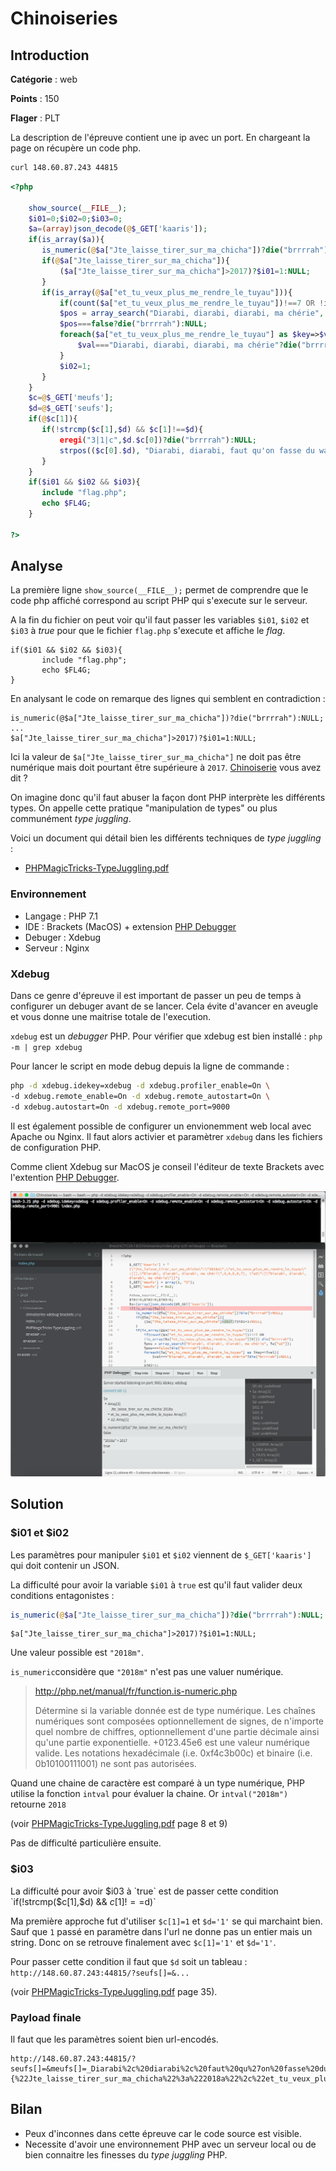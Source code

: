 # Chinoiseries

## Introduction

**Catégorie** : web

**Points** : 150

**Flager** : PLT

La description de l'épreuve contient une ip avec un port. En chargeant la page on récupère un code php.

```zsh
curl 148.60.87.243 44815
```

```php
<?php

    show_source(__FILE__);
    $i01=0;$i02=0;$i03=0;
    $a=(array)json_decode(@$_GET['kaaris']);
    if(is_array($a)){
       is_numeric(@$a["Jte_laisse_tirer_sur_ma_chicha"])?die("brrrrah"):NULL;
       if(@$a["Jte_laisse_tirer_sur_ma_chicha"]){
           ($a["Jte_laisse_tirer_sur_ma_chicha"]>2017)?$i01=1:NULL;
       }
       if(is_array(@$a["et_tu_veux_plus_me_rendre_le_tuyau"])){
           if(count($a["et_tu_veux_plus_me_rendre_le_tuyau"])!==7 OR !is_array($a["et_tu_veux_plus_me_rendre_le_tuyau"][0])) die("brrrrah");
           $pos = array_search("Diarabi, diarabi, diarabi, ma chérie", $a["a2"]);
           $pos===false?die("brrrrah"):NULL;
           foreach($a["et_tu_veux_plus_me_rendre_le_tuyau"] as $key=>$val){
               $val==="Diarabi, diarabi, diarabi, ma chérie"?die("brrrrah"):NULL;
           }
           $i02=1;
       }
    }
    $c=@$_GET['meufs'];
    $d=@$_GET['seufs'];
    if(@$c[1]){
       if(!strcmp($c[1],$d) && $c[1]!==$d){
           eregi("3|1|c",$d.$c[0])?die("brrrrah"):NULL;
           strpos(($c[0].$d), "Diarabi, diarabi, faut qu'on fasse du wari")?$i03=1:NULL;
       }
    }
    if($i01 && $i02 && $i03){
       include "flag.php";
       echo $FL4G;
    }

?>
```

## Analyse

La première ligne `show_source(__FILE__);` permet de comprendre que le code php affiché correspond au script PHP qui s'execute sur le serveur.

A la fin du fichier on peut voir qu'il faut passer les variables `$i01`, `$i02` et `$i03` à *true* pour que le fichier `flag.php` s'execute et affiche le *flag*.

```
if($i01 && $i02 && $i03){
       include "flag.php";
       echo $FL4G;
}
```

En analysant le code on remarque des lignes qui semblent en contradiction :

```
is_numeric(@$a["Jte_laisse_tirer_sur_ma_chicha"])?die("brrrrah"):NULL;
...
$a["Jte_laisse_tirer_sur_ma_chicha"]>2017)?$i01=1:NULL;
```

Ici la valeur de `$a["Jte_laisse_tirer_sur_ma_chicha"]` ne doit pas être numérique mais doit pourtant être supérieure à `2017`. [Chinoiserie](http://www.larousse.fr/dictionnaires/francais/chinoiserie/15393)
 vous avez dit ?

On imagine donc qu'il faut abuser la façon dont PHP interprète les différents types. On appelle cette pratique "manipulation de types" ou plus communément *type juggling*. 

Voici un document qui détail bien les différents techniques de *type juggling* :

 - [PHPMagicTricks-TypeJuggling.pdf](PHPMagicTricks-TypeJuggling.pdf)

### Environnement

 - Langage : PHP 7.1
 - IDE : Brackets (MacOS) + extension [PHP Debugger](https://github.com/spocke/php-debugger)
 - Debuger : Xdebug
 - Serveur : Nginx

### Xdebug

Dans ce genre d'épreuve il est important de passer un peu de temps à configurer un debuger avant de se lancer. Cela évite d'avancer en aveugle et vous donne une maitrise totale de l'execution. 

`xdebug` est un *debugger* PHP. Pour vérifier que xdebug est bien installé : `php -m | grep xdebug`

Pour lancer le script en mode debug depuis la ligne de commande :
```zsh
php -d xdebug.idekey=xdebug -d xdebug.profiler_enable=On \
-d xdebug.remote_enable=On -d xdebug.remote_autostart=On \
-d xdebug.autostart=On -d xdebug.remote_port=9000
```

Il est également possible de configurer un envionemment web local avec Apache ou Nginx. Il faut alors activier et paramètrer `xdebug` dans les fichiers de configuration PHP.

Comme client Xdebug sur MacOS je conseil l'éditeur de texte Brackets avec l'extention [PHP Debugger](https://github.com/spocke/php-debugger).


![chinoiseries-xdebug-brackets.png](./chinoiseries-xdebug-brackets.png)

## Solution

### $i01 et $i02

Les paramètres pour manipuler `$i01` et `$i02` viennent de `$_GET['kaaris']` qui doit contenir un JSON.

La difficulté pour avoir la variable `$i01` à `true` est qu'il faut valider deux conditions entagonistes :

``` php
is_numeric(@$a["Jte_laisse_tirer_sur_ma_chicha"])?die("brrrrah"):NULL;
```

```
$a["Jte_laisse_tirer_sur_ma_chicha"]>2017)?$i01=1:NULL;
```

Une valeur possible est `"2018m"`.

`is_numeric`considère que `"2018m"` n'est pas une valuer numérique.
>http://php.net/manual/fr/function.is-numeric.php
> 
>Détermine si la variable donnée est de type numérique. Les chaînes numériques sont composées optionnellement de signes, de n'importe quel nombre de chiffres, optionnellement d'une partie décimale ainsi qu'une partie exponentielle. +0123.45e6 est une valeur numérique valide. Les notations hexadécimale (i.e. 0xf4c3b00c) et binaire (i.e. 0b10100111001) ne sont pas autorisées.

Quand une chaine de caractère est comparé à un type numérique, PHP utilise la fonction `intval` pour évaluer la chaine. Or `intval("2018m")` retourne `2018`

(voir [PHPMagicTricks-TypeJuggling.pdf](PHPMagicTricks-TypeJuggling.pdf) page 8 et 9)

Pas de difficulté particulière ensuite.

### $i03

La difficulté pour avoir $i03 à `true` est de passer cette condition
`if(!strcmp($c[1],$d) && $c[1]!==$d)`

Ma première approche fut d'utiliser `$c[1]=1` et `$d='1'` se qui marchaint bien. Sauf que `1` passé en paramètre dans l'url ne donne pas un entier mais un string. Donc on se retrouve finalement avec `$c[1]='1'` et `$d='1'`.

Pour passer cette condition il faut que `$d` soit un tableau : `http://148.60.87.243:44815/?seufs[]=&...`

(voir [PHPMagicTricks-TypeJuggling.pdf](PHPMagicTricks-TypeJuggling.pdf) page 35). 

### Payload finale

Il faut que les paramètres soient bien url-encodés.

```
http://148.60.87.243:44815/?seufs[]=&meufs[]=_Diarabi%2c%20diarabi%2c%20faut%20qu%27on%20fasse%20du%20wari&meufs[]=a&kaaris={%22Jte_laisse_tirer_sur_ma_chicha%22%3a%222018a%22%2c%22et_tu_veux_plus_me_rendre_le_tuyau%22%3a[[]%2c2%2c3%2c4%2c5%2c6%2c7]}
```

## Bilan

 - Peux d'inconnes dans cette épreuve car le code source est visible.
 - Necessite d'avoir une environnement PHP avec un serveur local ou de bien connaitre les finesses du *type juggling* PHP.


